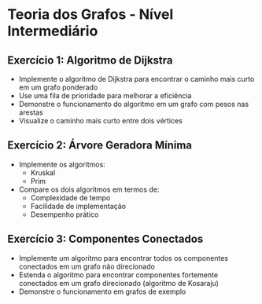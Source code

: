 # Teoria dos Grafos - Nível Intermediário

## Exercício 1: Algoritmo de Dijkstra
- Implemente o algoritmo de Dijkstra para encontrar o caminho mais curto em um grafo ponderado
- Use uma fila de prioridade para melhorar a eficiência
- Demonstre o funcionamento do algoritmo em um grafo com pesos nas arestas
- Visualize o caminho mais curto entre dois vértices

## Exercício 2: Árvore Geradora Mínima
- Implemente os algoritmos:
    - Kruskal
    - Prim
- Compare os dois algoritmos em termos de:
    - Complexidade de tempo
    - Facilidade de implementação
    - Desempenho prático

## Exercício 3: Componentes Conectados
- Implemente um algoritmo para encontrar todos os componentes conectados em um grafo não direcionado
- Estenda o algoritmo para encontrar componentes fortemente conectados em um grafo direcionado (algoritmo de Kosaraju)
- Demonstre o funcionamento em grafos de exemplo